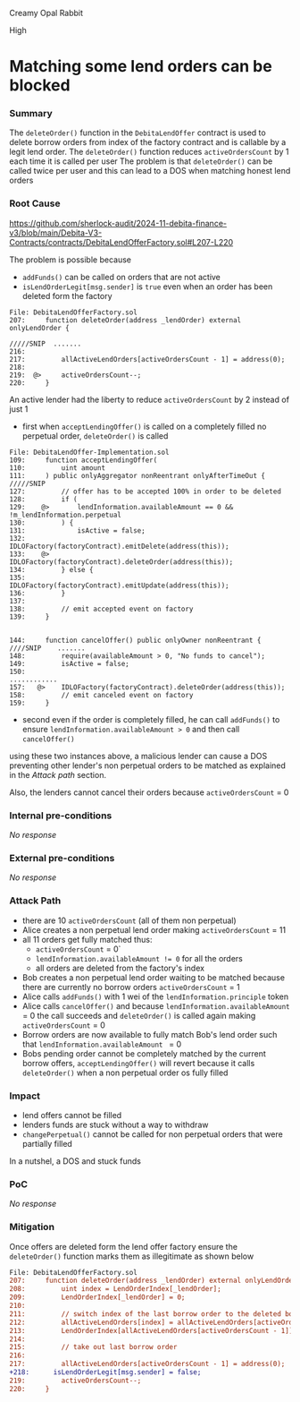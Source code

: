 Creamy Opal Rabbit

High

# Matching some lend orders can be blocked

### Summary

The `deleteOrder()` function in the `DebitaLendOffer` contract is used to delete borrow orders from index of the factory contract and is callable by a legit lend order.
The `deleteOrder()` function reduces `activeOrdersCount` by 1 each time it is called per user
The problem is that `deleteOrder()` can be called twice per user and this can lead to a DOS when matching honest lend orders

### Root Cause
https://github.com/sherlock-audit/2024-11-debita-finance-v3/blob/main/Debita-V3-Contracts/contracts/DebitaLendOfferFactory.sol#L207-L220

The problem is possible because
- `addFunds()` can be called on orders that are not active
-  `isLendOrderLegit[msg.sender]` is `true` even when an order has been deleted form the factory


```solidity
File: DebitaLendOfferFactory.sol
207:     function deleteOrder(address _lendOrder) external onlyLendOrder {

/////SNIP  .......
216: 
217:         allActiveLendOrders[activeOrdersCount - 1] = address(0);
218: 
219:  @>     activeOrdersCount--;
220:     }

```

An active lender had the liberty to reduce `activeOrdersCount` by 2 instead of just 1
- first when `acceptLendingOffer()` is called on a completely filled no perpetual order, `deleteOrder()` is called

```solidity
File: DebitaLendOffer-Implementation.sol
109:     function acceptLendingOffer(
110:         uint amount
111:     ) public onlyAggregator nonReentrant onlyAfterTimeOut {
/////SNIP
127:         // offer has to be accepted 100% in order to be deleted
128:         if (
129:    @>       lendInformation.availableAmount == 0 && !m_lendInformation.perpetual
130:         ) {
131:             isActive = false;
132:             IDLOFactory(factoryContract).emitDelete(address(this));
133:    @>       IDLOFactory(factoryContract).deleteOrder(address(this));
134:         } else {
135:             IDLOFactory(factoryContract).emitUpdate(address(this));
136:         }
137: 
138:         // emit accepted event on factory
139:     }


144:     function cancelOffer() public onlyOwner nonReentrant {
////SNIP    .......
148:         require(availableAmount > 0, "No funds to cancel");
149:         isActive = false;
150: 
............
157:   @>    IDLOFactory(factoryContract).deleteOrder(address(this));
158:         // emit canceled event on factory
159:     }

```

- second even if the order is completely filled, he can call `addFunds()` to ensure `lendInformation.availableAmount > 0` and then call `cancelOffer()`

using these two instances above, a malicious lender can cause a DOS preventing other lender's non perpetual orders to be matched as explained in the _Attack path_ section.

Also, the lenders cannot cancel their orders because `activeOrdersCount` = 0

### Internal pre-conditions

_No response_

### External pre-conditions

_No response_

### Attack Path

- there are 10 `activeOrdersCount` (all of them non perpetual)
- Alice creates a non perpetual lend order making `activeOrdersCount` = 11
- all 11 orders get fully matched thus:
    - `activeOrdersCount` = 0`
    - `lendInformation.availableAmount != 0` for all the orders
    - all orders are deleted from the factory's index
- Bob creates a non perpetual lend order waiting to be matched because there are currently no borrow orders `activeOrdersCount` = 1
- Alice calls `addFunds()` with 1 wei of the `lendInformation.principle` token
- Alice calls `cancelOffer()` and because `lendInformation.availableAmount ` = 0 the call succeeds and `deleteOrder()` is called again making `activeOrdersCount` = 0
- Borrow orders are now available to fully match Bob's lend order such that `lendInformation.availableAmount ` = 0
- Bobs pending order cannot be completely matched by the current borrow offers, `acceptLendingOffer()` will revert because it calls `deleteOrder()` when a non perpetual order os fully filled



### Impact

- lend offers cannot be filled
- lenders funds are stuck without a way to withdraw
- `changePerpetual()` cannot be called for non perpetual orders that were partially filled

In a nutshel, a DOS and stuck funds

### PoC

_No response_

### Mitigation

Once offers are deleted form the lend offer factory ensure the `deleteOrder()` function marks them as illegitimate as shown below

```diff
File: DebitaLendOfferFactory.sol
207:     function deleteOrder(address _lendOrder) external onlyLendOrder {
208:         uint index = LendOrderIndex[_lendOrder];
209:         LendOrderIndex[_lendOrder] = 0;
210: 
211:         // switch index of the last borrow order to the deleted borrow order
212:         allActiveLendOrders[index] = allActiveLendOrders[activeOrdersCount - 1];
213:         LendOrderIndex[allActiveLendOrders[activeOrdersCount - 1]] = index;
214: 
215:         // take out last borrow order
216: 
217:         allActiveLendOrders[activeOrdersCount - 1] = address(0);
+218:      isLendOrderLegit[msg.sender] = false;
219:         activeOrdersCount--;
220:     }

```